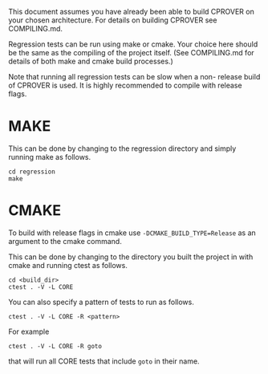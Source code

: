 This document assumes you have already been able to build CPROVER on
your chosen architecture. For details on building CPROVER see
COMPILING.md.

Regression tests can be run using make or cmake. Your choice here
should be the same as the compiling of the project itself. (See
COMPILING.md for details of both make and cmake build processes.)

Note that running all regression tests can be slow when a non-
release build of CPROVER is used. It is highly recommended to
compile with release flags.

# MAKE

This can be done by changing to the regression directory and
simply running make as follows.
```
cd regression
make
```

# CMAKE

To build with release flags in cmake use
`-DCMAKE_BUILD_TYPE=Release` as an argument to the cmake command.

This can be done by changing to the directory you built the
project in with cmake and running ctest as follows.
```
cd <build_dir>
ctest . -V -L CORE
```
You can also specify a pattern of tests to run as follows.
```
ctest . -V -L CORE -R <pattern>
```
For example
```
ctest . -V -L CORE -R goto
```
that will run all CORE tests that include `goto` in their
name.

